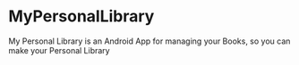 # MyPersonalLibrary
My Personal Library is an Android App for managing your Books, so you can make your Personal Library
